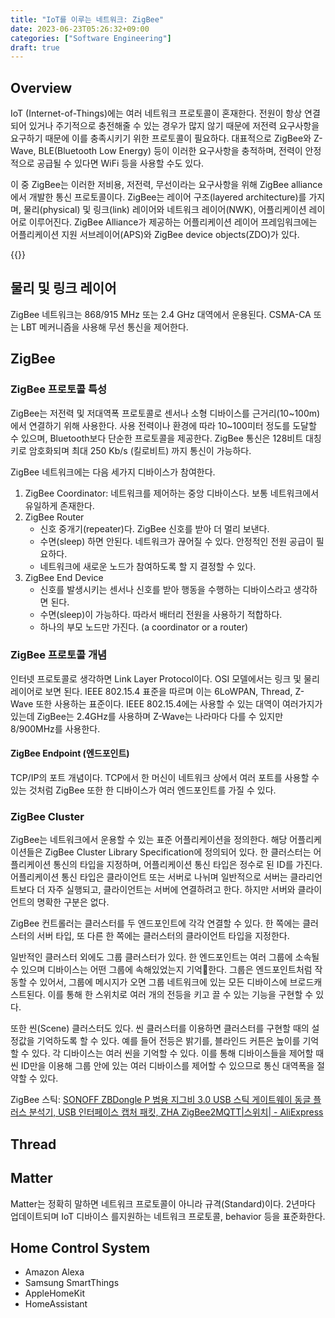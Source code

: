 ```yaml
---
title: "IoT를 이루는 네트워크: ZigBee"
date: 2023-06-23T05:26:32+09:00
categories: ["Software Engineering"]
draft: true
---
```


## Overview

IoT (Internet-of-Things)에는 여러 네트워크 프로토콜이 혼재한다.
전원이 항상 연결되어 있거나 주기적으로 충전해줄 수 있는 경우가 많지 않기 때문에 저전력 요구사항을 요구하기 때문에 이를 충족시키기 위한 프로토콜이 필요하다.
대표적으로 ZigBee와 Z-Wave, BLE(Bluetooth Low Energy) 등이 이러한 요구사항을 충적하며,
전력이 안정적으로 공급될 수 있다면 WiFi 등을 사용할 수도 있다.

이 중 ZigBee는 이러한 저비용, 저전력, 무선이라는 요구사항을 위해 ZigBee alliance에서 개발한 통신 프로토콜이다.
ZigBee는 레이어 구조(layered architecture)를 가지며, 물리(physical) 및 링크(link) 레이어와 네트워크 레이어(NWK), 어플리케이션 레이어로 이루어진다.
ZigBee Alliance가 제공하는 어플리케이션 레이어 프레임워크에는 어플리케이션 지원 서브레이어(APS)와 ZigBee device objects(ZDO)가 있다.

{{<bundle-image name="zigbee-stack-architecture-overview.jpg" alt="zigbee architecture overview" width="75%">}}

## 물리 및 링크 레이어

ZigBee 네트워크는 868/915 MHz 또는 2.4 GHz 대역에서 운용된다.
CSMA-CA 또는 LBT 메커니즘을 사용해 무선 통신을 제어한다.

## ZigBee

### ZigBee 프로토콜 특성

ZigBee는 저전력 및 저대역폭 프로토콜로 센서나 소형 디바이스를 근거리(10~100m)에서 연결하기 위해 사용한다.
사용 전력이나 환경에 따라 10~100미터 정도를 도달할 수 있으며, Bluetooth보다 단순한 프로토콜을 제공한다.
ZigBee 통신은 128비트 대칭키로 암호화되며 최대 250 Kb/s (킬로비트) 까지 통신이 가능하다.

ZigBee 네트워크에는 다음 세가지 디바이스가 참여한다.

1. ZigBee Coordinator: 네트워크를 제어하는 중앙 디바이스다. 보통 네트워크에서 유일하게 존재한다.
2. ZigBee Router
	- 신호 중개기(repeater)다. ZigBee 신호를 받아 더 멀리 보낸다.
	- 수면(sleep) 하면 안된다. 네트워크가 끊어질 수 있다. 안정적인 전원 공급이 필요하다.
	- 네트워크에 새로운 노드가 참여하도록 할 지 결정할 수 있다.
1. ZigBee End Device
	- 신호를 발생시키는 센서나 신호를 받아 행동을 수행하는 디바이스라고 생각하면 된다.
	- 수면(sleep)이 가능하다. 따라서 배터리 전원을 사용하기 적합하다.
	- 하나의 부모 노드만 가진다. (a coordinator or a router)

### ZigBee 프로토콜 개념

인터넷 프로토콜로 생각하면 Link Layer Protocol이다.
OSI 모델에서는 링크 및 물리 레이어로 보면 된다.
IEEE 802.15.4 표준을 따르며 이는 6LoWPAN, Thread, Z-Wave 또한 사용하는 표준이다.
IEEE 802.15.4에는 사용할 수 있는 대역이 여러가지가 있는데 ZigBee는 2.4GHz를 사용하며 Z-Wave는 나라마다 다를 수 있지만 8/900MHz를 사용한다.

#### ZigBee Endpoint (엔드포인트)

TCP/IP의 포트 개념이다. TCP에서 한 머신이 네트워크 상에서 여러 포트를 사용할 수 있는 것처럼 ZigBee 또한 한 디바이스가 여러 엔드포인트를 가질 수 있다.

### ZigBee Cluster

ZigBee는 네트워크에서 운용할 수 있는 표준 어플리케이션을 정의한다.
해당 어플리케이션들은 ZigBee Cluster Library Specification에 정의되어 있다.
한 클러스터는 어플리케이션 통신의 타입을 지정하며, 어플리케이션 통신 타입은 정수로 된 ID를 가진다.
어플리케이션 통신 타입은 클라이언트 또는 서버로 나뉘며 일반적으로 서버는 클라리언트보다 더 자주 실행되고, 클라이언트는 서버에 연결하려고 한다. 하지만 서버와 클라이언트의 명확한 구분은 없다.

ZigBee 컨트롤러는 클러스터를 두 엔드포인트에 각각 연결할 수 있다.
한 쪽에는 클러스터의 서버 타입, 또 다른 한 쪽에는 클러스터의 클라이언트 타입을 지정한다.

일반적인 클러스터 외에도 그룹 클러스터가 있다.
한 엔드포인트는 여러 그룹에 소속될 수 있으며 디바이스는 어떤 그룹에 속해있었는지 기억한다.
그룹은 엔드포인트처럼 작동할 수 있어서, 그룹에 메시지가 오면 그룹 네트워크에 있는 모든 디바이스에 브로드캐스트된다.
이를 통해 한 스위치로 여러 개의 전등을 키고 끌 수 있는 기능을 구현할 수 있다.

또한 씬(Scene) 클러스터도 있다.
씬 클러스터를 이용하면 클러스터를 구현할 때의 설정값을 기억하도록 할 수 있다.
예를 들어 전등은 밝기를, 블라인드 커튼은 높이를 기억할 수 있다.
각 디바이스는 여러 씬을 기억할 수 있다.
이를 통해 디바이스들을 제어할 때 씬 ID만을 이용해 그룹 안에 있는 여러 디바이스를 제어할 수 있으므로 통신 대역폭을 절약할 수 있다.





ZigBee 스틱: [SONOFF ZBDongle P 범용 지그비 3.0 USB 스틱 게이트웨이 동글 플러스 분석기, USB 인터페이스 캡처 패킷, ZHA ZigBee2MQTT|스위치| - AliExpress](https://ko.aliexpress.com/item/1005003637706867.html?spm=a2g0o.detail.100009.3.65417e16NI4riT&gps-id=pcDetailLeftTopSell&scm=1007.13482.271138.0&scm_id=1007.13482.271138.0&scm-url=1007.13482.271138.0&pvid=a7eaa535-2f27-4364-bdb5-298e06076ef5&_t=gps-id%3ApcDetailLeftTopSell%2Cscm-url%3A1007.13482.271138.0%2Cpvid%3Aa7eaa535-2f27-4364-bdb5-298e06076ef5%2Ctpp_buckets%3A668%232846%238116%232002&pdp_npi=3%40dis%21KRW%217554.0%216798.0%21%21%21%21%21%4021015b7d16874847599967737e76c2%2112000028014985500%21rec%21KR%21&gatewayAdapt=glo2kor)



## Thread



## Matter

Matter는 정확히 말하면 네트워크 프로토콜이 아니라 규격(Standard)이다.
2년마다 업데이트되며 IoT 디바이스 를지원하는 네트워크 프로토콜, behavior 등을 표준화한다.

## Home Control System

- Amazon Alexa
- Samsung SmartThings
- AppleHomeKit
- HomeAssistant
